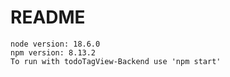 # README

    node version: 18.6.0
    npm version: 8.13.2
    To run with todoTagView-Backend use 'npm start'
        

